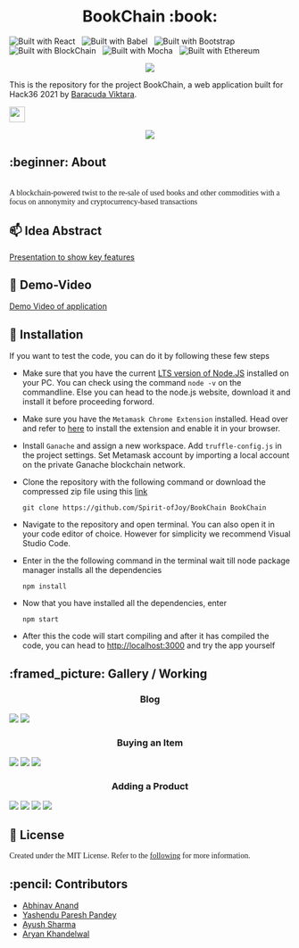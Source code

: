 <!-- Heading1(Title) -->
<h1 align = center>BookChain :book:</font></h1>

![Built with React](https://img.shields.io/badge/React-000000?style=for-the-badge&logo=react&logoColor=61DAFB)
&nbsp;
![Built with Babel](https://img.shields.io/badge/Babel-F9DC3E?style=for-the-badge&logo=Babel&logoColor=black)
&nbsp;
![Built with Bootstrap](https://img.shields.io/badge/Bootstrap-563D7C?style=for-the-badge&logo=bootstrap&logoColor=white)
&nbsp;
![Built with BlockChain](https://img.shields.io/badge/Blockchain-121D33?style=for-the-badge&logo=Blockchain.com&logoColor=white)
&nbsp;
![Built with Mocha](https://img.shields.io/badge/Mocha-8D6748?style=for-the-badge&logo=Mocha&logoColor=white)
&nbsp;
![Built with Ethereum](https://img.shields.io/badge/Ethereum-3B80AE?style=for-the-badge&logo=Ethereum&logoColor=white)

<p align="center"> 

<img src="./docs/logo.svg">
</p>

This is the repository for the project BookChain, a web application built for Hack36 2021 by [Baracuda Viktara](#Developers).

<a href="https://hack36.com"> <img src="http://bit.ly/BuiltAtHack36" height=28px> </a>

<p align="center"><img src="./docs/1.png"></p>
<p id="About"><h2><font>:beginner: About </font></h2></p>
<br>
<!-- Description -->
<font face = "Verdana"> A blockchain-powered twist to the re-sale of used books and other commodities with a focus on annonymity and cryptocurrency-based transactions </font>

## 📫 Idea Abstract

<a href = "https://drive.google.com/file/d/1K_7sKerCprp93bgJX5A84N8AO0eP_J6I/view?usp=sharing"> Presentation to show key features</a>

## :movie_camera: Demo-Video

<a href = "https://drive.google.com/file/d/1jsxpdW_j4HpgZhPgI1cpyyKdoY_w4hos/view?usp=sharing"> Demo Video of application</a>

<!-- Installation -->
<p id="Installation"><h2><font>🚀 Installation </font></h2></p>

If you want to test the code, you can do it by following these few steps

- Make sure that you have the current [LTS version of Node.JS](https://nodejs.org/en/) installed on your PC. You can check using the command `node -v` on the commandline. Else you can head to the node.js website, download it and install it before proceeding forword.
- Make sure you have the `Metamask Chrome Extension` installed. Head over and refer to [here](https://chrome.google.com/webstore/detail/metamask/nkbihfbeogaeaoehlefnkodbefgpgknn?hl=en) to install the extension and enable it in your browser.
- Install `Ganache` and assign a new workspace. Add `truffle-config.js` in the project settings. Set Metamask account by importing a local account on the private Ganache blockchain network.
- Clone the repository with the following command or download the compressed zip file using this [link](https://github.com/Spirit-ofJoy/BookChain/archive/refs/heads/master.zip)

  ```
  git clone https://github.com/Spirit-ofJoy/BookChain BookChain
  ```

- Navigate to the repository and open terminal. You can also open it in your code editor of choice. However for simplicity we recommend Visual Studio Code.
- Enter in the the following command in the terminal wait till node package manager installs all the dependencies

  ```
  npm install
  ```

- Now that you have installed all the dependencies, enter
  ```
  npm start
  ```
- After this the code will start compiling and after it has compiled the code, you can head to [http://localhost:3000](http://localhost:3000) and try the app yourself

<h2 id="Gallery"><font>:framed_picture: Gallery / Working </font></h2>
<p align="center">
  <h3 align="center">Blog</h3>
  <img src="./docs/9%20(1).png">
  <img src="./docs/9%20(2).png">
  <h3 align="center">Buying an Item</h3>
  <img src="./docs/5.png">
  <img src="./docs/6.png">
  <img src="./docs/7.png">
  <h3 align="center">Adding a Product</h3>
  <img src="./docs/0%20(1).png">
  <img src="./docs/0%20(2).png">
  <img src="./docs/0%20(3).png">
  <img src="./docs/0%20(4).png">
</p>
<p id="License"><h2><font>📘 License </font></h2></p>
<font face = "Verdana"> Created under the MIT License. Refer to the <a href="https://github.com/git/git-scm.com/blob/main/MIT-LICENSE.txt">following</a> for more information.</font>

<p id="Developers"><h2><font> :pencil: Contributors </font></h2></p>
<UL>
    <li><a href = "https://https://github.com/me-abhinav-1001"> Abhinav Anand </a> 
    <li><a href = "https://github.com/Spirit-ofJoy"> Yashendu Paresh Pandey </a>
    <li><a href = "https://github.com/ayayushsharma"> Ayush Sharma</a>
    <li><a href = "https://github.com/Ark2307"> Aryan Khandelwal</a>
    
</UL>
